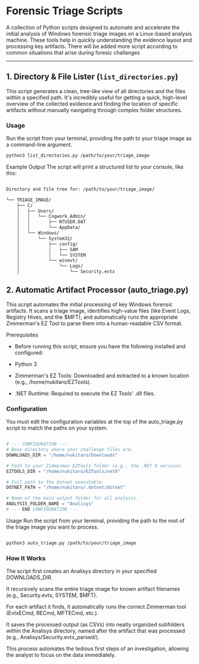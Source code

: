 # Forensic Triage Scripts

A collection of Python scripts designed to automate and accelerate the initial analysis of Windows forensic triage images on a Linux-based analysis machine. These tools help in quickly understanding the evidence layout and processing key artifacts.
There will be added more script according to common situations that arise during foresic challanges

---

## 1. Directory & File Lister (`list_directories.py`)

This script generates a clean, tree-like view of all directories and the files within a specified path. It's incredibly useful for getting a quick, high-level overview of the collected evidence and finding the location of specific artifacts without manually navigating through complex folder structures.

### Usage

Run the script from your terminal, providing the path to your triage image as a command-line argument.

```bash
python3 list_directories.py /path/to/your/triage_image
```
Example Output
The script will print a structured list to your console, like this:
```bash

Directory and file tree for: /path/to/your/triage_image/

└── TRIAGE_IMAGE/
    ├── C/
    │   ├── Users/
    │   │   └── Cogwork_Admin/
    │   │       ├── NTUSER.DAT
    │   │       └── AppData/
    │   └── Windows/
    │       └── System32/
    │           ├── config/
    │           │   ├── SAM
    │           │   └── SYSTEM
    │           └── winevt/
    │               └── Logs/
    │                   └── Security.evtx
```

## 2. Automatic Artifact Processor (auto_triage.py)
This script automates the initial processing of key Windows forensic artifacts. It scans a triage image, identifies high-value files (like Event Logs, Registry Hives, and the $MFT), and automatically runs the appropriate Zimmerman's EZ Tool to parse them into a human-readable CSV format.

Prerequisites
- Before running this script, ensure you have the following installed and configured:

- Python 3

- Zimmerman's EZ Tools: Downloaded and extracted to a known location (e.g., /home/nukitaro/EZTools).

- .NET Runtime: Required to execute the EZ Tools' .dll files.

### Configuration
You must edit the configuration variables at the top of the auto_triage.py script to match the paths on your system.

```Python

# --- CONFIGURATION ---
# Base directory where your challenge files are.
DOWNLOADS_DIR = "/home/nukitaro/Downloads"

# Path to your Zimmerman EZTools folder (e.g., the .NET 9 version).
EZTOOLS_DIR = "/home/nukitaro/EZTools/net9"

# Full path to the dotnet executable.
DOTNET_PATH = "/home/nukitaro/.dotnet/dotnet"

# Name of the main output folder for all analysis.
ANALYSIS_FOLDER_NAME = "Analisys"
# --- END CONFIGURATION ---
```

Usage
Run the script from your terminal, providing the path to the root of the triage image you want to process.

```Bash

python3 auto_triage.py /path/to/your/triage_image
```

### How It Works
The script first creates an Analisys directory in your specified DOWNLOADS_DIR.

It recursively scans the entire triage image for known artifact filenames (e.g., Security.evtx, SYSTEM, $MFT).

For each artifact it finds, it automatically runs the correct Zimmerman tool (EvtxECmd, RECmd, MFTECmd, etc.).

It saves the processed output (as CSVs) into neatly organized subfolders within the Analisys directory, named after the artifact that was processed (e.g., Analisys/Security.evtx_parsed/).

This process automates the tedious first steps of an investigation, allowing the analyst to focus on the data immediately.